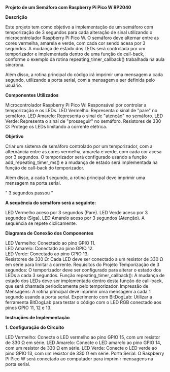 **Projeto de um Semáforo com Raspberry Pi Pico W RP2040**

**Descrição**

Este projeto tem como objetivo a implementação de um semáforo com temporização de 3 segundos para cada alteração de sinal utilizando o microcontrolador Raspberry Pi Pico W. O semáforo deve alternar entre as cores vermelha, amarela e verde, com cada cor sendo acesa por 3 segundos. A mudança de estado dos LEDs será controlada por um temporizador e implementada dentro de uma função de call-back, conforme o exemplo da rotina repeating_timer_callback() trabalhada na aula síncrona.

Além disso, a rotina principal do código irá imprimir uma mensagem a cada segundo, utilizando a porta serial, com a mensagem a ser definida pelo usuário.

**Componentes Utilizados**

Microcontrolador Raspberry Pi Pico W: Responsável por controlar a temporização e os LEDs.
LED Vermelho: Representa o sinal de "pare" no semáforo.
LED Amarelo: Representa o sinal de "atenção" no semáforo.
LED Verde: Representa o sinal de "prosseguir" no semáforo.
Resistores de 330 Ω: Protege os LEDs limitando a corrente elétrica.

**Objetivo**

Criar um sistema de semáforo controlado por um temporizador, com a alternância entre as cores vermelha, amarela e verde, com cada cor acesa por 3 segundos. O temporizador será configurado usando a função add_repeating_timer_ms() e a mudança de estado será implementada na função de call-back do temporizador.

Além disso, a cada 1 segundo, a rotina principal deve imprimir uma mensagem na porta serial.

" 3 segundos passou "


**A sequência do semáforo será a seguinte:**

LED Vermelho aceso por 3 segundos (Pare).
LED Verde aceso por 3 segundos (Siga).
LED Amarelo aceso por 3 segundos (Atenção).
A sequência se repete ciclicamente.

**Diagrama de Conexão dos Componentes**

LED Vermelho: Conectado ao pino GPIO 11.  
LED Amarelo: Conectado ao pino GPIO 12.  
LED Verde: Conectado ao pino GPIO 13.  
Resistores de 330 Ω: Cada LED deve ser conectado a um resistor de 330 Ω em série para limitar a corrente.
Requisitos do Projeto
Temporização de 3 segundos: O temporizador deve ser configurado para alterar o estado dos LEDs a cada 3 segundos.
Função repeating_timer_callback(): A mudança de estado dos LEDs deve ser implementada dentro desta função de call-back, que será chamada periodicamente pelo temporizador.
Impressão de Mensagens: A rotina principal deve imprimir uma mensagem a cada 1 segundo usando a porta serial.
Experimento com BitDogLab: Utilizar a ferramenta BitDogLab para testar o código com o LED RGB conectado aos pinos GPIO 11, 12 e 13.

**Instruções de Implementação**

**1. Configuração do Circuito**

LED Vermelho: Conecte o LED vermelho ao pino GPIO 15, com um resistor de 330 Ω em série.
LED Amarelo: Conecte o LED amarelo ao pino GPIO 14, com um resistor de 330 Ω em série.
LED Verde: Conecte o LED verde ao pino GPIO 13, com um resistor de 330 Ω em série.
Porta Serial: O Raspberry Pi Pico W será conectado ao computador para imprimir mensagens na porta serial.